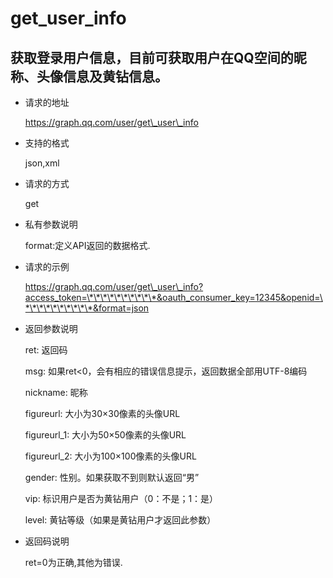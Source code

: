 get\_user\_info
=====================================================
获取登录用户信息，目前可获取用户在QQ空间的昵称、头像信息及黄钻信息。
----------------------------------------------------
    
* 请求的地址
    
    https://graph.qq.com/user/get\_user\_info 

* 支持的格式

    json,xml

* 请求的方式

    get

* 私有参数说明

    format:定义API返回的数据格式.

* 请求的示例

    https://graph.qq.com/user/get\_user\_info?access_token=\*\*\*\*\*\*\*\*\*\*&oauth_consumer_key=12345&openid=\*\*\*\*\*\*\*\*\*\*&format=json

* 返回参数说明

    ret: 返回码

    msg: 如果ret<0，会有相应的错误信息提示，返回数据全部用UTF-8编码

    nickname: 昵称

    figureurl: 大小为30×30像素的头像URL

    figureurl\_1: 大小为50×50像素的头像URL

    figureurl\_2: 大小为100×100像素的头像URL

    gender: 性别。如果获取不到则默认返回“男”

    vip: 标识用户是否为黄钻用户（0：不是；1：是）

    level: 黄钻等级（如果是黄钻用户才返回此参数）

* 返回码说明

    ret=0为正确,其他为错误.
